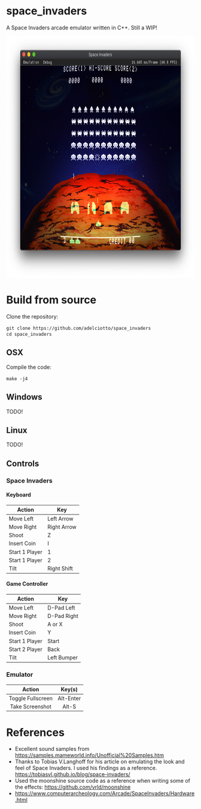 # space_invaders

A Space Invaders arcade emulator written in C++. Still a WIP!

<img src="/preview.png" width="752" height="646">

# Build from source

Clone the repository:

```shell
git clone https://github.com/adelciotto/space_invaders
cd space_invaders
```

## OSX

Compile the code:

```shell
make -j4
```

## Windows

TODO!

## Linux

TODO!

## Controls

### Space Invaders 

#### Keyboard

| Action         | Key         |
|----------------|-------------|
| Move Left      | Left Arrow  |
| Move Right     | Right Arrow |
| Shoot          | Z           |
| Insert Coin    | I           |
| Start 1 Player | 1       		 |
| Start 1 Player | 2       		 |
| Tilt           | Right Shift |

#### Game Controller

| Action         | Key         |
|----------------|-------------|
| Move Left      | D-Pad Left  |
| Move Right     | D-Pad Right |
| Shoot          | A or X      |
| Insert Coin    | Y           |
| Start 1 Player | Start       |
| Start 2 Player | Back        |
| Tilt           | Left Bumper |

### Emulator

|       Action      |   Key(s)  |
|:-----------------:|:---------:|
| Toggle Fullscreen | Alt-Enter |
| Take Screenshot   | Alt-S     |


# References

- Excellent sound samples from https://samples.mameworld.info/Unofficial%20Samples.htm
- Thanks to Tobias V.Langhoff for his article on emulating the look and feel of Space Invaders. I used his findings as a reference. https://tobiasvl.github.io/blog/space-invaders/
- Used the moonshine source code as a reference when writing some of the effects: https://github.com/vrld/moonshine
- https://www.computerarcheology.com/Arcade/SpaceInvaders/Hardware.html
